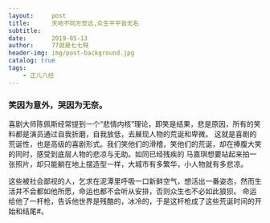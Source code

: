 ```yaml
---
layout:     post
title:      天地不同方觉远,众生平平皆无名
subtitle:   
date:       2019-05-13
author:     77就是七七呀
header-img: img/post-background.jpg
catalog: true
tags:
    - 正儿八经
---
```




### 笑因为意外，哭因为无奈。


喜剧大师陈佩斯经常提到一个“悲情内核”理论，即笑是结果，悲是原因，所有的笑料都是演员通过自我折磨，自我放低，去展现人物的荒诞和卑微。 这就是喜剧的荒诞性，也是高级的喜剧形式。我们笑他们的滑稽，笑他们的荒诞，却在捧腹大笑的同时，感受到底层人物的悲凉与无助。如同已经残疾的 马嘉琪想要站起来拍一张照片，却只能躺在地上摆造型一样，大城市有多繁华，小人物就有多悲凉。

这些被社会鄙视的人，乞求在泥潭里呼吸一口新鲜空气，想活出一番姿态，然而生活并不会都如他所愿，命运也都不会听从安排，否则众生也不必如此狼狈。 命运给他了一杆枪，告诉他世界是残酷的，冰冷的，于是这杆枪成了这些荒诞时间的开始和结尾#。